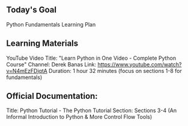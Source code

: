 ## Today's Goal

Python Fundamentals Learning Plan

## Learning Materials

YouTube Video
Title: "Learn Python in One Video - Complete Python Course"
Channel: Derek Banas
Link: https://www.youtube.com/watch?v=N4mEzFDjqtA
Duration: 1 hour 32 minutes (focus on sections 1-8 for fundamentals)

## Official Documentation:

Title: Python Tutorial - The Python Tutorial
Section: Sections 3-4 (An Informal Introduction to Python & More Control Flow Tools)
